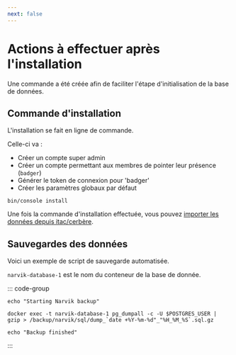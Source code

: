 ```yaml
---
next: false
---
```


# Actions à effectuer après l'installation
Une commande a été créée afin de faciliter l'étape d'initialisation de la base de données.

## Commande d'installation
L'installation se fait en ligne de commande.

Celle-ci va :
- Créer un compte super admin
- Créer un compte permettant aux membres de pointer leur présence (`badger`)
- Générer le token de connexion pour 'badger'
- Créer les paramètres globaux par défaut

```shell
bin/console install
```

Une fois la commande d'installation effectuée, vous pouvez [importer les données depuis itac/cerbère](../import/itac.md).

## Sauvegardes des données
Voici un exemple de script de sauvegarde automatisée.

`narvik-database-1` est le nom du conteneur de la base de donnée.

::: code-group
```shell  [backup.sh]
echo "Starting Narvik backup"

docker exec -t narvik-database-1 pg_dumpall -c -U $POSTGRES_USER | gzip > /backup/narvik/sql/dump_`date +%Y-%m-%d"_"%H_%M_%S`.sql.gz

echo "Backup finished"

```
:::
